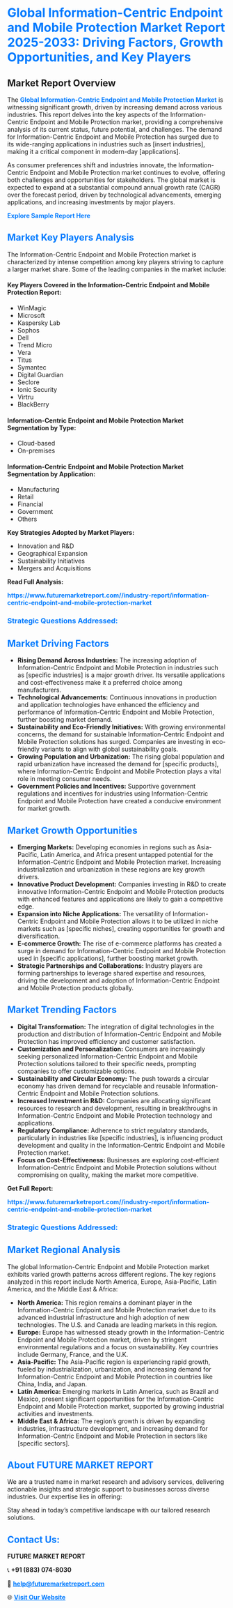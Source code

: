 <h1 style="color: #007BFF;">Global Information-Centric Endpoint and Mobile Protection Market Report 2025-2033: Driving Factors, Growth Opportunities, and Key Players</h1>

<section id="overview">
<h2>Market Report Overview</h2>
<p>The <a href="https://www.futuremarketreport.com//industry-report/information-centric-endpoint-and-mobile-protection-market" style="color: #007BFF; text-decoration: none;"><strong>Global Information-Centric Endpoint and Mobile Protection Market</strong></a> is witnessing significant growth, driven by increasing demand across various industries. This report delves into the key aspects of the Information-Centric Endpoint and Mobile Protection market, providing a comprehensive analysis of its current status, future potential, and challenges. The demand for Information-Centric Endpoint and Mobile Protection has surged due to its wide-ranging applications in industries such as [insert industries], making it a critical component in modern-day [applications].</p>
<p>As consumer preferences shift and industries innovate, the Information-Centric Endpoint and Mobile Protection market continues to evolve, offering both challenges and opportunities for stakeholders. The global market is expected to expand at a substantial compound annual growth rate (CAGR) over the forecast period, driven by technological advancements, emerging applications, and increasing investments by major players.</p>
</section>

<section id="overview">
<p><a href="https://www.futuremarketreport.com//request-sample/reportId=47613" style="color: #007BFF; text-decoration: none;"><strong>Explore Sample Report Here</strong></a></p>
</section>

<section id="key-players">
<h2 style="color: #007BFF;">Market Key Players Analysis</h2>
<p>The Information-Centric Endpoint and Mobile Protection market is characterized by intense competition among key players striving to capture a larger market share. Some of the leading companies in the market include:</p>
<h4>Key Players Covered in the Information-Centric Endpoint and Mobile Protection Report:</h4>
<ul><li>WinMagic</li><li>Microsoft</li><li>Kaspersky Lab</li><li>Sophos</li><li>Dell</li><li>Trend Micro</li><li>Vera</li><li>Titus</li><li>Symantec</li><li>Digital Guardian</li><li>Seclore</li><li>Ionic Security</li><li>Virtru</li><li>BlackBerry</li></ul>
<h4>Information-Centric Endpoint and Mobile Protection Market Segmentation by Type:</h4>
<ul><li>Cloud-based</li><li>On-premises</li></ul>

<h4>Information-Centric Endpoint and Mobile Protection Market Segmentation by Application:</h4>
<ul><li>Manufacturing</li><li>Retail</li><li>Financial</li><li>Government</li><li>Others</li></ul>
<p><strong>Key Strategies Adopted by Market Players:</strong></p>
<ul>
<li>Innovation and R&D</li>
<li>Geographical Expansion</li>
<li>Sustainability Initiatives</li>
<li>Mergers and Acquisitions</li>
</ul>
</section>

<section>
<p><strong>Read Full Analysis: </strong></p><a href="https://www.futuremarketreport.com//industry-report/information-centric-endpoint-and-mobile-protection-market" style="color: #007BFF; text-decoration: none;"><strong>https://www.futuremarketreport.com//industry-report/information-centric-endpoint-and-mobile-protection-market</strong></a>
<h3 style="color: #007BFF;">Strategic Questions Addressed:</h3>
</section>

<section id="driving-factors">
<h2 style="color: #007BFF;">Market Driving Factors</h2>
<ul>
<li><strong>Rising Demand Across Industries:</strong> The increasing adoption of Information-Centric Endpoint and Mobile Protection in industries such as [specific industries] is a major growth driver. Its versatile applications and cost-effectiveness make it a preferred choice among manufacturers.</li>
<li><strong>Technological Advancements:</strong> Continuous innovations in production and application technologies have enhanced the efficiency and performance of Information-Centric Endpoint and Mobile Protection, further boosting market demand.</li>
<li><strong>Sustainability and Eco-Friendly Initiatives:</strong> With growing environmental concerns, the demand for sustainable Information-Centric Endpoint and Mobile Protection solutions has surged. Companies are investing in eco-friendly variants to align with global sustainability goals.</li>
<li><strong>Growing Population and Urbanization:</strong> The rising global population and rapid urbanization have increased the demand for [specific products], where Information-Centric Endpoint and Mobile Protection plays a vital role in meeting consumer needs.</li>
<li><strong>Government Policies and Incentives:</strong> Supportive government regulations and incentives for industries using Information-Centric Endpoint and Mobile Protection have created a conducive environment for market growth.</li>
</ul>
</section>

<section id="growth-opportunities">
<h2 style="color: #007BFF;">Market Growth Opportunities</h2>
<ul>
<li><strong>Emerging Markets:</strong> Developing economies in regions such as Asia-Pacific, Latin America, and Africa present untapped potential for the Information-Centric Endpoint and Mobile Protection market. Increasing industrialization and urbanization in these regions are key growth drivers.</li>
<li><strong>Innovative Product Development:</strong> Companies investing in R&D to create innovative Information-Centric Endpoint and Mobile Protection products with enhanced features and applications are likely to gain a competitive edge.</li>
<li><strong>Expansion into Niche Applications:</strong> The versatility of Information-Centric Endpoint and Mobile Protection allows it to be utilized in niche markets such as [specific niches], creating opportunities for growth and diversification.</li>
<li><strong>E-commerce Growth:</strong> The rise of e-commerce platforms has created a surge in demand for Information-Centric Endpoint and Mobile Protection used in [specific applications], further boosting market growth.</li>
<li><strong>Strategic Partnerships and Collaborations:</strong> Industry players are forming partnerships to leverage shared expertise and resources, driving the development and adoption of Information-Centric Endpoint and Mobile Protection products globally.</li>
</ul>
</section>

<section id="trending-factors">
<h2 style="color: #007BFF;">Market Trending Factors</h2>
<ul>
<li><strong>Digital Transformation:</strong> The integration of digital technologies in the production and distribution of Information-Centric Endpoint and Mobile Protection has improved efficiency and customer satisfaction.</li>
<li><strong>Customization and Personalization:</strong> Consumers are increasingly seeking personalized Information-Centric Endpoint and Mobile Protection solutions tailored to their specific needs, prompting companies to offer customizable options.</li>
<li><strong>Sustainability and Circular Economy:</strong> The push towards a circular economy has driven demand for recyclable and reusable Information-Centric Endpoint and Mobile Protection solutions.</li>
<li><strong>Increased Investment in R&D:</strong> Companies are allocating significant resources to research and development, resulting in breakthroughs in Information-Centric Endpoint and Mobile Protection technology and applications.</li>
<li><strong>Regulatory Compliance:</strong> Adherence to strict regulatory standards, particularly in industries like [specific industries], is influencing product development and quality in the Information-Centric Endpoint and Mobile Protection market.</li>
<li><strong>Focus on Cost-Effectiveness:</strong> Businesses are exploring cost-efficient Information-Centric Endpoint and Mobile Protection solutions without compromising on quality, making the market more competitive.</li>
</ul>
</section>

<section>
<p><strong>Get Full Report: </strong></p><a href="https://www.futuremarketreport.com//industry-report/information-centric-endpoint-and-mobile-protection-market" style="color: #007BFF; text-decoration: none;"><strong>https://www.futuremarketreport.com//industry-report/information-centric-endpoint-and-mobile-protection-market</strong></a>
<h3 style="color: #007BFF;">Strategic Questions Addressed:</h3>
</section>


<section id="regional-analysis">
<h2 style="color: #007BFF;">Market Regional Analysis</h2>
<p>The global Information-Centric Endpoint and Mobile Protection market exhibits varied growth patterns across different regions. The key regions analyzed in this report include North America, Europe, Asia-Pacific, Latin America, and the Middle East & Africa:</p>
<ul>
<li><strong>North America:</strong> This region remains a dominant player in the Information-Centric Endpoint and Mobile Protection market due to its advanced industrial infrastructure and high adoption of new technologies. The U.S. and Canada are leading markets in this region.</li>
<li><strong>Europe:</strong> Europe has witnessed steady growth in the Information-Centric Endpoint and Mobile Protection market, driven by stringent environmental regulations and a focus on sustainability. Key countries include Germany, France, and the U.K.</li>
<li><strong>Asia-Pacific:</strong> The Asia-Pacific region is experiencing rapid growth, fueled by industrialization, urbanization, and increasing demand for Information-Centric Endpoint and Mobile Protection in countries like China, India, and Japan.</li>
<li><strong>Latin America:</strong> Emerging markets in Latin America, such as Brazil and Mexico, present significant opportunities for the Information-Centric Endpoint and Mobile Protection market, supported by growing industrial activities and investments.</li>
<li><strong>Middle East & Africa:</strong> The region’s growth is driven by expanding industries, infrastructure development, and increasing demand for Information-Centric Endpoint and Mobile Protection in sectors like [specific sectors].</li>
</ul>
</section>

<footer>
<h2 style="color: #007BFF;">About FUTURE MARKET REPORT</h2>
<p>We are a trusted name in market research and advisory services, delivering actionable insights and strategic support to businesses across diverse industries. Our expertise lies in offering:</p>

<p>Stay ahead in today’s competitive landscape with our tailored research solutions.</p>

<h2 style="color: #007BFF;">Contact Us:</h2>
<p><strong>FUTURE MARKET REPORT</strong></p>
<p>📞 <strong>+91 (883) 074-8030</strong></p>
<p>📧 <strong><a href="mailto:help@futuremarketreport.com" style="color: #007BFF;">help@futuremarketreport.com</a></strong></p>
<p>🌐 <strong><a href="https://www.futuremarketreport.com/" style="color: #007BFF;">Visit Our Website</a></strong></p>
</footer>